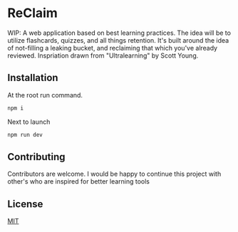 # ReClaim

WIP: A web application based on best learning practices. The idea will be to utilize flashcards, quizzes, and all things retention. It's built around the idea of not-filling a leaking bucket, and reclaiming that which you've already reviewed. Inspriation drawn from "Ultralearning" by Scott Young. 

## Installation

At the root run command.

```bash
npm i
```

Next to launch

```bash
npm run dev
```

## Contributing
Contributors are welcome. I would be happy to continue this project with other's who are inspired for better learning tools

## License
[MIT](https://choosealicense.com/licenses/mit/)
